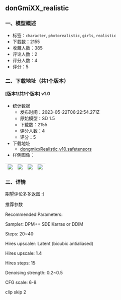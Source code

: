 ## donGmiXX_realistic
### 一、模型概述

- 标签：`character`, `photorealistic`, `girls`, `realistic`
- 下载数：2155
- 收藏人数：385
- 评论人数：2
- 评分人数：4
- 评分：5

### 二、下载地址（共1个版本）

#### [版本1/共1个版本] v1.0

- 统计数据
  - 发布时间：2023-05-22T06:22:54.271Z
  - 原始模型：SD 1.5
  - 下载数：2155
  - 评分人数：4
  - 评分：5
- 下载地址
  - [dongmixxRealistic_v10.safetensors](https://civitai.com/api/download/models/77467)
- 样例图像：

| <img src="https://image.civitai.com/xG1nkqKTMzGDvpLrqFT7WA/ecbba77f-79a5-489f-b99b-d454de6ad557/width=450/868627.jpeg" /> | <img src="https://image.civitai.com/xG1nkqKTMzGDvpLrqFT7WA/fb603bb2-8806-4f2a-858e-a17605c6f7c7/width=450/868629.jpeg" /> | <img src="https://image.civitai.com/xG1nkqKTMzGDvpLrqFT7WA/5527dc61-0fc1-4e9d-b89c-d1a82992f3dc/width=450/868630.jpeg" /> | <img src="https://image.civitai.com/xG1nkqKTMzGDvpLrqFT7WA/c008a2b6-2ec2-477b-a308-d824fcdd965e/width=450/868631.jpeg" /> |
| ---- | ---- | ---- | ---- |


### 三、详情
<p>期望评论多多返图 :)</p><p>推荐参数</p><p>Recommended Parameters:</p><p>Sampler: DPM++ SDE Karras or DDIM</p><p>Steps: 20~40</p><p>Hires upscaler: Latent (bicubic antialiased)</p><p>Hires upscale: 1.4</p><p>Hires steps: 15</p><p>Denoising strength: 0.2~0.5</p><p>CFG scale: 6-8</p><p>clip skip 2</p>